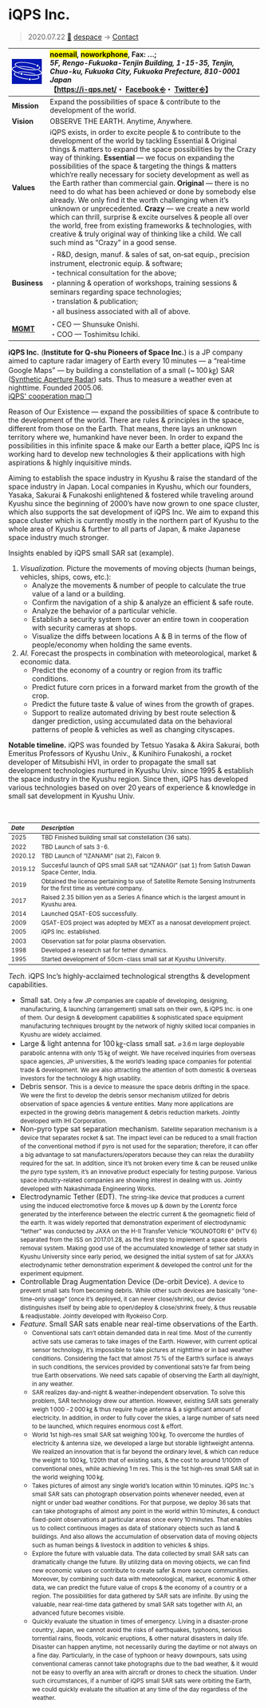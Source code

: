 # iQPS Inc.
> 2020.07.22 [🚀](../../index/index.md) [despace](../index.md) → [Contact](../contact.md)

|[![](../f/con/i/iqps_logo1_thumb.png)](../f/con/i/iqps_logo1.png)|<mark>noemail</mark>, <mark>noworkphone</mark>, Fax: …;<br> *5F, Rengo-Fukuoka-Tenjin Building, 1-15-35, Tenjin, Chuo-ku, Fukuoka City, Fukuoka Prefecture, 810-0001 Japan*<br> 【<https://i-qps.net/>・ [Facebook ⎆](https://facebook.com/qpslaboratory/)・ [Twitter ⎆](https://twitter.com/QPS_Inc)】|
|:--|:--|
|**Mission**|Expand the possibilities of space & contribute to the development of the world.|
|**Vision**|OBSERVE THE EARTH. Anytime, Anywhere.|
|**Values**|iQPS exists, in order to excite people & to contribute to the development of the world by tackling Essential & Original things & matters to expand the space possibilities by the Crazy way of thinking. **Essential** — we focus on expanding the possibilities of the space & targeting the things & matters which’re really necessary for society development as well as the Earth rather than commercial gain. **Original** — there is no need to do what has been achieved or done by somebody else already. We only find it the worth challenging when it’s unknown or unprecedented. **Crazy** — we create a new world which can thrill, surprise & excite ourselves & people all over the world, free from existing frameworks & technologies, with creative & truly original way of thinking like a child. We call such mind as “Crazy” in a good sense.|
|**Business**|・R&D, design, manuf. & sales of sat, on‑sat equip., precision instrument, electronic equip. & software;<br> ・technical consultation for the above;<br> ・planning & operation of workshops, training sessions & seminars regarding space technologies;<br> ・translation & publication;<br> ・all business associated with all of above.|
|**[MGMT](../mgmt.md)**|・CEO — Shunsuke Onishi.<br> ・COO — Toshimitsu Ichiki.|

**iQPS Inc.** (**Institute for Q-shu Pioneers of Space Inc.**) is a JP company aimed to capture radar imagery of Earth every 10 minutes — a “real‑time Google Maps” — by building a constellation of a small (~ 100 ㎏) SAR ([Synthetic Aperture Radar](../cam.md)) sats. Thus to measure a weather even at nighttime. Founded 2005.06.  
[iQPS' cooperation map ❐](../f/con/iqps_coop1.png)

Reason of Our Existence — expand the possibilities of space & contribute to the development of the world. There are rules & principles in the space, different from those on the Earth. That means, there lays an unknown territory where we, humankind have never been. In order to expand the possibilities in this infinite space & make our Earth a better place, iQPS Inc is working hard to develop new technologies & their applications with high aspirations & highly inquisitive minds.

Aiming to establish the space industry in Kyushu & raise the standard of the space industry in Japan. Local companies in Kyushu, which our founders, Yasaka, Sakurai & Funakoshi enlightened & fostered while traveling around Kyushu since the beginning of 2000’s have now grown to one space cluster, which also supports the sat development of iQPS Inc. We aim to expand this space cluster which is currently mostly in the northern part of Kyushu to the whole area of Kyushu & further to all parts of Japan, & make Japanese space industry much stronger.

Insights enabled by iQPS small SAR sat (example).

   1. *Visualization.* Picture the movements of moving objects (human beings, vehicles, ships, cows, etc.):
      - Analyze the movements & number of people to calculate the true value of a land or a building.
      - Confirm the navigation of a ship & analyze an efficient & safe route.
      - Analyze the behavior of a particular vehicle.
      - Establish a security system to cover an entire town in cooperation with security cameras at shops.
      - Visualize the diffs between locations A & B in terms of the flow of people/economy when holding the same events.
   1. *AI.* Forecast the prospects in combination with meteorological, market & economic data.
      - Predict the economy of a country or region from its traffic conditions.
      - Predict future corn prices in a forward market from the growth of the crop.
      - Predict the future taste & value of wines from the growth of grapes.
      - Support to realize automated driving by best route selection & danger prediction, using accumulated data on the behavioral patterns of people & vehicles as well as changing cityscapes.

**Notable timeline.** iQPS was founded by Tetsuo Yasaka & Akira Sakurai, both Emeritus Professors of Kyushu Univ., & Kunihiro Funakoshi, a rocket developer of Mitsubishi HVI, in order to propagate the small sat development technologies nurtured in Kyushu Univ. since 1995 & establish the space industry in the Kyushu region. Since then, iQPS has developed various technologies based on over 20 years of experience & knowledge in small sat development in Kyushu Univ.

<p style="page-break-after:always"> </p>

<small>

|*Date*|*Description*|
|:--|:--|
|2025|TBD Finished building small sat constellation (36 sats).|
|2022|TBD Launch of sats 3-6.|
|2020.12|TBD Launch of “IZANAMI” (sat 2), Falcon 9.|
|2019.12|Succesful launch of QPS small SAR sat “IZANAGI” (sat 1) from Satish Dawan Space Center, India.|
|2019|Obtained the license pertaining to use of Satellite Remote Sensing Instruments for the first time as venture company.|
|2017|Raised 2.35 billion yen as a Series A finance which is the largest amount in Kyushu area.|
|2014|Launched QSAT-EOS successfully.|
|2009|QSAT-EOS project was adopted by MEXT as a nanosat development project.|
|2005|iQPS Inc. established.|
|2003|Observation sat for polar plasma observation.|
|1998|Developed a research sat for tether dynamics.|
|1995|Started development of 50cm-class small sat at Kyushu University.|

</small>

*Tech.* iQPS Inc’s highly-acclaimed technological strengths & development capabilities.

   - Small sat. <small>Only a few JP companies are capable of developing, designing, manufacturing, & launching (arrangement) small sats on their own, & iQPS Inc. is one of them. Our design & development capabilities & sophisticated space equipment manufacturing techniques brought by the network of highly skilled local companies in Kyushu are widely acclaimed.</small>
   - Large & light antenna for 100 ㎏-class small sat. <small>⌀ 3.6 m large deployable parabolic antenna with only 15 ㎏ of weight. We have received inquiries from overseas space agencies, JP universities, & the world’s leading space companies for potential trade & development. We are also attracting the attention of both domestic & overseas investors for the technology & high usability.</small>
   - Debris sensor. <small>This is a device to measure the space debris drifting in the space. We were the first to develop the debris sensor mechanism utilized for debris observation of space agencies & venture entities. Many more applications are expected in the growing debris management & debris reduction markets. Jointly developed with IHI Corporation.</small>
   - Non-pyro type sat separation mechanism. <small>Satellite separation mechanism is a device that separates rocket & sat. The impact level can be reduced to a small fraction of the conventional method if pyro is not used for the separation; therefore, it can offer a big advantage to sat manufacturers/operators because they can relax the durability required for the sat. In addition, since it’s not broken every time & can be reused unlike the pyro type system, it’s an innovative product especially for testing purpose. Various space industry-related companies are showing interest in dealing with us. Jointly developed with Nakashimada Engineering Works.</small>
   - Electrodynamic Tether (EDT). <small>The string-like device that produces a current using the induced electromotive force & moves up & down by the Lorentz force generated by the interference between the electric current & the geomagnetic field of the earth. It was widely reported that demonstration experiment of electrodynamic “tether” was conducted by JAXA on the H-II Transfer Vehicle “KOUNOTORI 6” (HTV 6) separated from the ISS on 2017.01.28, as the first step to implement a space debris removal system. Making good use of the accumulated knowledge of tether sat study in Kyushu University since early period, we designed the initial system of sat for JAXA’s electrodynamic tether demonstration experiment & developed the control unit for the experiment equipment.</small>
   - Controllable Drag Augmentation Device (De-orbit Device). <small>A device to prevent small sats from becoming debris. While other such devices are basically “one-time-only usage” (once it’s deployed, it can never close/shrink), our device distinguishes itself by being able to open/deploy & close/shrink freely, & thus reusable & readjustable. Jointly developed with Ryokeiso Corp.</small>
   - *Feature.*  Small SAR sats enable near real-time observations of the Earth.
      - <small>Conventional sats can’t obtain demanded data in real time. Most of the currently active sats use cameras to take images of the Earth. However, with current optical sensor technology, it’s impossible to take pictures at nighttime or in bad weather conditions. Considering the fact that almost 75 % of the Earth’s surface is always in such conditions, the services provided by conventional sats’re far from being true Earth observations. We need sats capable of observing the Earth all day/night, in any weather.</small>
      - <small>SAR realizes day-and-night & weather-independent observation. To solve this problem, SAR technology drew our attention. However, existing SAR sats generally weigh 1 000  ‑ 2 000 ㎏ & thus require huge antenna & a significant amount of electricity. In addition, in order to fully cover the skies, a large number of sats need to be launched, which requires enormous cost & effort.</small>
      - <small>World 1st high-res small SAR sat weighing 100 ㎏. To overcome the hurdles of electricity & antenna size, we developed a large but storable lightweight antenna. We realized an innovation that is far beyond the ordinary level, & which can reduce the weight to 100 ㎏, 1/20th that of existing sats, & the cost to around 1/100th of conventional ones, while achieving 1 m res. This is the 1st high-res small SAR sat in the world weighing 100 ㎏.</small>
      - <small>Takes pictures of almost any single world’s location within 10 minutes. iQPS Inc.'s small SAR sats can photograph observation points whenever needed, even at night or under bad weather conditions. For that purpose, we deploy 36 sats that can take photographs of almost any point in the world within 10 minutes, & conduct fixed-point observations at particular areas once every 10 minutes. That enables us to collect continuous images as data of stationary objects such as land & buildings. And also allows the accumulation of observation data of moving objects such as human beings & livestock in addition to vehicles & ships.</small>
      - <small>Explore the future with valuable data. The data collected by small SAR sats can dramatically change the future. By utilizing data on moving objects, we can find new economic values or contribute to create safer & more secure communities. Moreover, by combining such data with meteorological, market, economic & other data, we can predict the future value of crops & the economy of a country or a region. The possibilities for data gathered by SAR sats are infinite. By using the valuable, near real-time data gathered by small SAR sats together with AI, an advanced future becomes visible.</small>
      - <small>Quickly evaluate the situation in times of emergency. Living in a disaster-prone country, Japan, we cannot avoid the risks of earthquakes, typhoons, serious torrential rains, floods, volcanic eruptions, & other natural disasters in daily life. Disaster can happen anytime, not necessarily during the daytime or not always on a fine day. Particularly, in the case of typhoon or heavy downpours, sats using conventional cameras cannot take photographs due to the bad weather, & it would not be easy to overfly an area with aircraft or drones to check the situation. Under such circumstances, if a number of iQPS small SAR sats were orbiting the Earth, we could quickly evaluate the situation at any time of the day regardless of the weather.</small>
